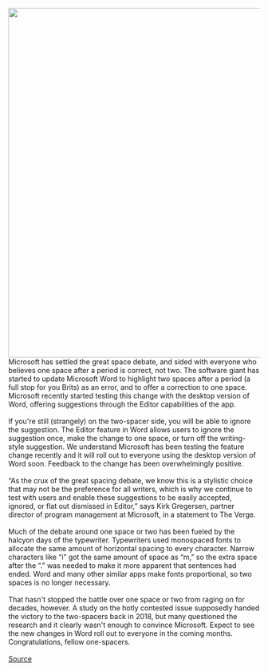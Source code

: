 <img src='https://cdn.vox-cdn.com/thumbor/tzW6FemtKpjG0c12fGvMXR-o0U8=/0x0:1323x883/1200x800/filters:focal(557x337:767x547)/cdn.vox-cdn.com/uploads/chorus_image/image/66701147/hOoRzgG.0.png' width='700px' /><br/>
Microsoft has settled the great space debate, and sided with everyone who believes one space after a period is correct, not two. The software giant has started to update Microsoft Word to highlight two spaces after a period (a full stop for you Brits) as an error, and to offer a correction to one space. Microsoft recently started testing this change with the desktop version of Word, offering suggestions through the Editor capabilities of the app.<br/><br/>If you're still (strangely) on the two-spacer side, you will be able to ignore the suggestion. The Editor feature in Word allows users to ignore the suggestion once, make the change to one space, or turn off the writing-style suggestion. We understand Microsoft has been testing the feature change recently and it will roll out to everyone using the desktop version of Word soon. Feedback to the change has been overwhelmingly positive.<br/><br/>“As the crux of the great spacing debate, we know this is a stylistic choice that may not be the preference for all writers, which is why we continue to test with users and enable these suggestions to be easily accepted, ignored, or flat out dismissed in Editor,” says Kirk Gregersen, partner director of program management at Microsoft, in a statement to The Verge.<br/><br/>Much of the debate around one space or two has been fueled by the halcyon days of the typewriter. Typewriters used monospaced fonts to allocate the same amount of horizontal spacing to every character. Narrow characters like “i” got the same amount of space as “m,” so the extra space after the “.” was needed to make it more apparent that sentences had ended. Word and many other similar apps make fonts proportional, so two spaces is no longer necessary.<br/><br/>That hasn't stopped the battle over one space or two from raging on for decades, however. A study on the hotly contested issue supposedly handed the victory to the two-spacers back in 2018, but many questioned the research and it clearly wasn't enough to convince Microsoft. Expect to see the new changes in Word roll out to everyone in the coming months. Congratulations, fellow one-spacers.<br/><br/>
<a href='https://www.theverge.com/2020/4/24/21234170/microsoft-word-two-spaces-period-error-correction-great-space-debate'> Source <a/>